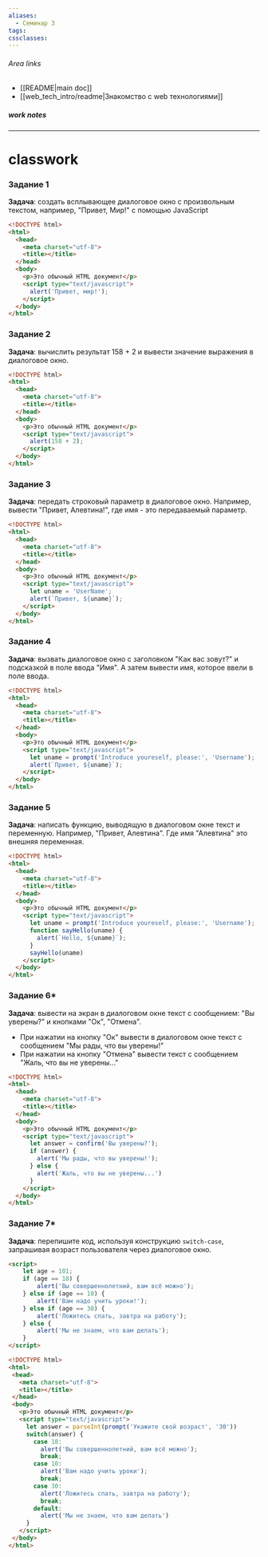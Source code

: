 ```yaml
---
aliases:
  - Семинар 3
tags: 
cssclasses:
---
```

###### Area links
- [[README|main doc]]
- [[web_tech_intro/readme|Знакомство с web технологиями]]
##### work notes

_______________________________
# classwork

### Задание 1

**Задача**: создать всплывающее диалоговое окно с произвольным текстом, например, "Привет, Мир!" c помощью JavaScript

```html
<!DOCTYPE html>
<html>
  <head>
    <meta charset="utf-8">
    <title></title>
  </head>
  <body>
    <p>Это обычный HTML документ</p>
    <script type="text/javascript">
      alert('Привет, мир!');
    </script>
  </body>
</html>
```

### Задание 2

**Задача**: вычислить результат 158 + 2 и вывести значение выражения в диалоговое окно. 

```html
<!DOCTYPE html>
<html>
  <head>
    <meta charset="utf-8">
    <title></title>
  </head>
  <body>
    <p>Это обычный HTML документ</p>
    <script type="text/javascript">
      alert(158 + 2);
    </script>
  </body>
</html>
```

### Задание 3

**Задача**: передать строковый параметр в диалоговое окно. Например, вывести "Привет, Алевтина!", где имя - это передаваемый параметр.

```html
<!DOCTYPE html>
<html>
  <head>
    <meta charset="utf-8">
    <title></title>
  </head>
  <body>
    <p>Это обычный HTML документ</p>
    <script type="text/javascript">
      let uname = 'UserName';
      alert(`Привет, ${uname}`);
    </script>
  </body>
</html>
```

### Задание 4

**Задача**: вызвать диалоговое окно с заголовком "Как вас зовут?" и подсказкой в поле ввода "Имя".
А затем вывести имя, которое ввели в поле ввода. 

```html
<!DOCTYPE html>
<html>
  <head>
    <meta charset="utf-8">
    <title></title>
  </head>
  <body>
    <p>Это обычный HTML документ</p>
    <script type="text/javascript">
      let uname = prompt('Introduce youreself, please:', 'Username');
      alert(`Привет, ${uname}`);
    </script>
  </body>
</html>
```

### Задание 5
**Задача**: написать функцию, выводящую в диалоговом окне текст и переменную.
Например, "Привет, Алевтина".
Где имя "Алевтина" это внешняя переменная. 
```html
<!DOCTYPE html>
<html>
  <head>
    <meta charset="utf-8">
    <title></title>
  </head>
  <body>
    <p>Это обычный HTML документ</p>
    <script type="text/javascript">
      let uname = prompt('Introduce youreself, please:', 'Username');
      function sayHello(uname) {
        alert(`Hello, ${uname}`);
      }
      sayHello(uname)
    </script>
  </body>
</html>
```

### Задание 6\*
**Задача**: вывести на экран в диалоговом окне текст с сообщением: "Вы уверены?" и кнопками "Ок", "Отмена". 
- При нажатии на кнопку "Ок" вывести в диалоговом окне текст с сообщением "Мы рады, что вы уверены!"
- При нажатии на кнопку "Отмена" вывести текст с сообщением "Жаль, что вы не уверены..."
```html
<!DOCTYPE html>
<html>
  <head>
    <meta charset="utf-8">
    <title></title>
  </head>
  <body>
    <p>Это обычный HTML документ</p>
    <script type="text/javascript">
      let answer = confirm('Вы уверены?');
      if (answer) {
        alert('Мы рады, что вы уверены!');
      } else {
        alert('Жаль, что вы не уверены...')
      }
    </script>
  </body>
</html>
```

### Задание 7\*
**Задача**: перепишите код, используя конструкцию `switch-case`, запрашивая возраст пользователя через диалоговое окно. 
```html
<script>
	let age = 101;
	if (age == 18) {
		alert('Вы совершеннолетний, вам всё можно');
	} else if (age == 10) {
		alert('Вам надо учить уроки!');
	} else if (age == 30) {
		alert('Ложитесь спать, завтра на работу');
	} else {
		alert('Мы не знаем, что вам делать');
	}
</script>
```

 ```html
 <!DOCTYPE html>
<html>
  <head>
    <meta charset="utf-8">
    <title></title>
  </head>
  <body>
    <p>Это обычный HTML документ</p>
    <script type="text/javascript">
      let answer = parseInt(prompt('Укажите свой возраст', '30'))
      switch(answer) {
        case 18:
          alert('Вы совершеннолетний, вам всё можно');
          break;
        case 10:
          alert('Вам надо учить уроки');
          break;
        case 30:
          alert('Ложитесь спать, завтра на работу');
          break;
        default:
          alert('Мы не знаем, что вам делать')
      }
    </script>
  </body>
</html>
```